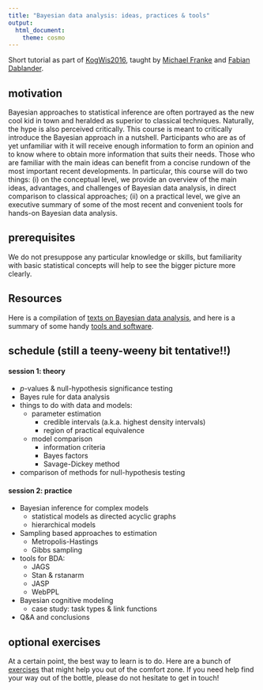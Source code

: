 ```yaml
---
title: "Bayesian data analysis: ideas, practices & tools"
output:
  html_document:
    theme: cosmo
---
```


Short tutorial as part of [KogWis2016](http://kogwis2016.spatial-cognition.de), taught by [Michael Franke](http://www.sfs.uni-tuebingen.de/~mfranke/) and [Fabian Dablander](https://twitter.com/fdabl).

## motivation

Bayesian approaches to statistical inference are often portrayed as the new cool kid in town
and heralded as superior to classical techniques. Naturally, the hype is also perceived
critically. This course is meant to critically introduce the Bayesian approach in a
nutshell. Participants who are as of yet unfamiliar with it will receive enough information to
form an opinion and to know where to obtain more information that suits their needs. Those who
are familiar with the main ideas can benefit from a concise rundown of the most important
recent developments. In particular, this course will do two things: (i) on the conceptual
level, we provide an overview of the main ideas, advantages, and challenges of Bayesian data
analysis, in direct comparison to classical approaches; (ii) on a practical level, we give an
executive summary of some of the most recent and convenient tools for hands-on Bayesian data
analysis.

## prerequisites

We do not presuppose any particular knowledge or skills, but familiarity with basic statistical
concepts will help to see the bigger picture more clearly. 

## Resources

Here is a compilation of [texts on Bayesian data analysis](http://michael-franke.github.io/KogWis2016_bda_tutorial/resources.html), and here is a summary of some handy [tools and software](http://michael-franke.github.io/KogWis2016_bda_tutorial/tools.html).

## schedule (still a teeny-weeny bit tentative!!)

#### session 1: theory

- $p$-values & null-hypothesis significance testing
- Bayes rule for data analysis
- things to do with data and models:
    - parameter estimation
        - credible intervals (a.k.a. highest density intervals)
        - region of practical equivalence
    - model comparison
        - information criteria
        - Bayes factors
        - Savage-Dickey method
- comparison of methods for null-hypothesis testing

#### session 2: practice
- Bayesian inference for complex models
    - statistical models as directed acyclic graphs
    - hierarchical models
- Sampling based approaches to estimation
    - Metropolis-Hastings
    - Gibbs sampling
- tools for BDA:
    - JAGS
    - Stan & rstanarm
    - JASP
    - WebPPL
- Bayesian cognitive modeling
    - case study: task types & link functions
- Q\&A and conclusions

## optional exercises

At a certain point, the best way to learn is to do. Here are a bunch of [exercises](http://michael-franke.github.io/KogWis2016_bda_tutorial/exercises.html) that might help you out of the comfort zone. If you need help find your way out of the bottle, please do not hesitate to get in touch!
